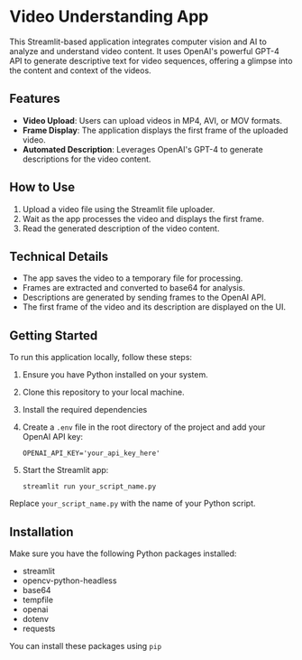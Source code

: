 # Video Understanding App

This Streamlit-based application integrates computer vision and AI to analyze and understand video content. It uses OpenAI's powerful GPT-4 API to generate descriptive text for video sequences, offering a glimpse into the content and context of the videos.

## Features

- **Video Upload**: Users can upload videos in MP4, AVI, or MOV formats.
- **Frame Display**: The application displays the first frame of the uploaded video.
- **Automated Description**: Leverages OpenAI's GPT-4 to generate descriptions for the video content.

## How to Use

1. Upload a video file using the Streamlit file uploader.
2. Wait as the app processes the video and displays the first frame.
3. Read the generated description of the video content.

## Technical Details

- The app saves the video to a temporary file for processing.
- Frames are extracted and converted to base64 for analysis.
- Descriptions are generated by sending frames to the OpenAI API.
- The first frame of the video and its description are displayed on the UI.

## Getting Started

To run this application locally, follow these steps:

1. Ensure you have Python installed on your system.
2. Clone this repository to your local machine.
3. Install the required dependencies
4. Create a `.env` file in the root directory of the project and add your OpenAI API key:

    ```plaintext
    OPENAI_API_KEY='your_api_key_here'
    ```

5. Start the Streamlit app:

    ```shell
    streamlit run your_script_name.py
    ```

Replace `your_script_name.py` with the name of your Python script.

## Installation

Make sure you have the following Python packages installed:

- streamlit
- opencv-python-headless
- base64
- tempfile
- openai
- dotenv
- requests

You can install these packages using `pip`